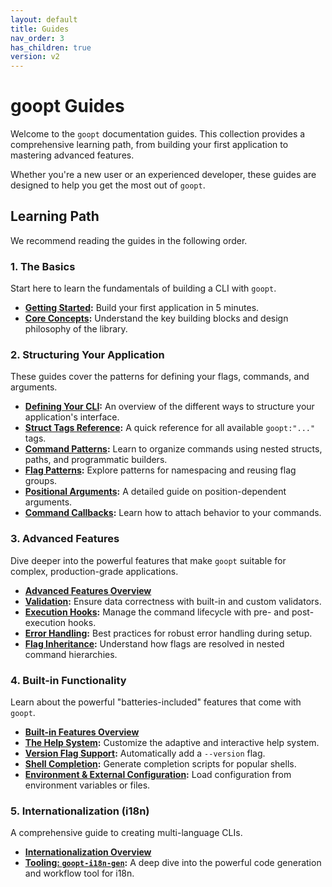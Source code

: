 ```yaml
---
layout: default
title: Guides
nav_order: 3 
has_children: true
version: v2
---
```


# goopt Guides

Welcome to the `goopt` documentation guides. This collection provides a comprehensive learning path, from building your first application to mastering advanced features.

Whether you're a new user or an experienced developer, these guides are designed to help you get the most out of `goopt`.

## Learning Path

We recommend reading the guides in the following order.

### 1. The Basics
Start here to learn the fundamentals of building a CLI with `goopt`.

*   **[Getting Started](./01-getting-started.md):** Build your first application in 5 minutes.
*   **[Core Concepts](./02-core-concepts.md):** Understand the key building blocks and design philosophy of the library.

### 2. Structuring Your Application
These guides cover the patterns for defining your flags, commands, and arguments.

*   **[Defining Your CLI](./03-defining-your-cli/index.md):** An overview of the different ways to structure your application's interface.
  *   **[Struct Tags Reference](./03-defining-your-cli/01-struct-tags-reference.md):** A quick reference for all available `goopt:"..."` tags.
  *   **[Command Patterns](./03-defining-your-cli/02-command-patterns.md):** Learn to organize commands using nested structs, paths, and programmatic builders.
  *   **[Flag Patterns](./03-defining-your-cli/03-flag-patterns.md):** Explore patterns for namespacing and reusing flag groups.
  *   **[Positional Arguments](./03-defining-your-cli/04-positional-arguments.md):** A detailed guide on position-dependent arguments.
  *   **[Command Callbacks](./03-defining-your-cli/05-command-callbacks.md):** Learn how to attach behavior to your commands.

### 3. Advanced Features
Dive deeper into the powerful features that make `goopt` suitable for complex, production-grade applications.

*   **[Advanced Features Overview](./04-advanced-features/index.md)**
  *   **[Validation](./04-advanced-features/01-validation.md):** Ensure data correctness with built-in and custom validators.
  *   **[Execution Hooks](./04-advanced-features/02-execution-hooks.md):** Manage the command lifecycle with pre- and post-execution hooks.
  *   **[Error Handling](./04-advanced-features/03-error-handling.md):** Best practices for robust error handling during setup.
  *   **[Flag Inheritance](./04-advanced-features/04-flag-inheritance.md):** Understand how flags are resolved in nested command hierarchies.

### 4. Built-in Functionality
Learn about the powerful "batteries-included" features that come with `goopt`.

*   **[Built-in Features Overview](./05-built-in-features/index.md)**
  *   **[The Help System](./05-built-in-features/01-help-system.md):** Customize the adaptive and interactive help system.
  *   **[Version Flag Support](./05-built-in-features/02-version-support.md):** Automatically add a `--version` flag.
  *   **[Shell Completion](./05-built-in-features/03-shell-completion.md):** Generate completion scripts for popular shells.
  *   **[Environment & External Configuration](./05-built-in-features/04-environment-config.md):** Load configuration from environment variables or files.

### 5. Internationalization (i18n)
A comprehensive guide to creating multi-language CLIs.

*   **[Internationalization Overview](./06-internationalization/index.md)**
  *   **[Tooling: `goopt-i18n-gen`](./06-internationalization/01-tooling-goopt-i18n-gen.md):** A deep dive into the powerful code generation and workflow tool for i18n.